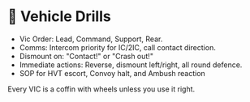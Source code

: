 # 🚙 Vehicle Drills

- Vic Order: Lead, Command, Support, Rear.
- Comms: Intercom priority for IC/2IC, call contact direction.
- Dismount on: "Contact!" or "Crash out!"
- Immediate actions: Reverse, dismount left/right, all round defence.
- SOP for HVT escort, Convoy halt, and Ambush reaction

Every VIC is a coffin with wheels unless you use it right.
